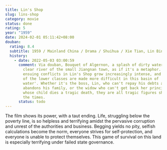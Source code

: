 ```yaml
---
title: Lin's Shop
slug: lins-shop
category: movie
status: done
rating: 5
year: "1959"
date: 2024-02-01 05:11:42+08:00
douban:
  rating: 8.4
  subtitle: 1959 / Mainland China / Drama / Shuihua / Xie Tian, Lin Bin
  history:
    - date: 2022-05-03 03:00:59
      comment: Via douban, Bouquet of Algernon, a splash of dirty water pollutes the
        clear river of the small Jiangnan town, as if it's a metaphor. The
        ensuing conflicts in Lin's Shop grow increasingly intense, and the lives
        of the lower classes are made more difficult in this basin of 'dirty
        water'. Whether it's the boss, Lin, who can't repay his debts and
        abandons his family, or the widow who can't get back her principal and
        whose child dies a tragic death, they are all tragic figures shaped by
        the times.
      status: todo
---
```


The film shows its power, with a taut ending. Life, struggling below the poverty line, is so helpless and terrifying amidst the pervasive corruption and unrest of the authorities and business. Begging yields no pity, selfish calculations become the norm, everyone strives for self-protection, and everyone is unable to protect themselves. This game of survival on this land is especially terrifying under failed state governance.

